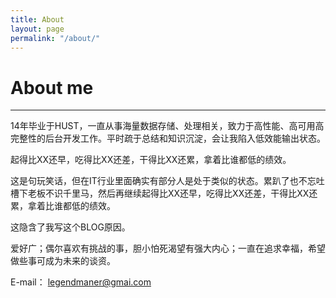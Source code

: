 ```yaml
---
title: About
layout: page
permalink: "/about/"
---
```


# About me
---


14年毕业于HUST，一直从事海量数据存储、处理相关，致力于高性能、高可用高完整性的后台开发工作。平时疏于总结和知识沉淀，会让我陷入低效能输出状态。

起得比XX还早，吃得比XX还差，干得比XX还累，拿着比谁都低的绩效。

这是句玩笑话，但在IT行业里面确实有部分人是处于类似的状态。累趴了也不忘吐槽下老板不识千里马，然后再继续起得比XX还早，吃得比XX还差，干得比XX还累，拿着比谁都低的绩效。

这隐含了我写这个BLOG原因。

爱好广；偶尔喜欢有挑战的事，胆小怕死渴望有强大内心；一直在追求幸福，希望做些事可成为未来的谈资。


E-mail： legendmaner@gmai.com